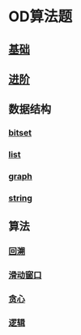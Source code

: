 # OD算法题

## [基础](https://github.com/niu0217/Documents/blob/main/Algorithm/OD/Base/Readme.md)

## [进阶](https://github.com/niu0217/Documents/blob/main/Algorithm/OD/Advanced/Readme.md)

## 数据结构

### [bitset](https://github.com/niu0217/Documents/blob/main/Algorithm/OD/bitset/Readme.md)

### [list](https://github.com/niu0217/Documents/blob/main/Algorithm/OD/list/Readme.md)

### [graph](https://github.com/niu0217/Documents/blob/main/Algorithm/OD/graph/Readme.md)

### [string](https://github.com/niu0217/Documents/blob/main/Algorithm/OD/string/Readme.md)

## 算法

### [回溯](https://github.com/niu0217/Documents/blob/main/Algorithm/OD/backtracking/Readme.md)

### [滑动窗口](https://github.com/niu0217/Documents/blob/main/Algorithm/OD/slidingwindow/Readme.md)

### [贪心](https://github.com/niu0217/Documents/blob/main/Algorithm/OD/greedy/Readme.md)

### [逻辑](https://github.com/niu0217/Documents/blob/main/Algorithm/OD/logic/Readme.md)
